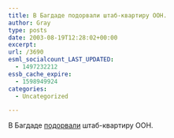 ```yaml
---
title: В Багдаде подорвали штаб-квартиру ООН.
author: Gray
type: posts
date: 2003-08-19T12:28:02+00:00
excerpt:
url: /3690
esml_socialcount_LAST_UPDATED:
  - 1497232212
essb_cache_expire:
  - 1598949924
categories:
  - Uncategorized

---
```








В Багдаде <a href="http://www.cnn.com/2003/WORLD/meast/08/19/sprj.irq.main/index.html" target="_blank">подорвали</a> штаб-квартиру ООН.